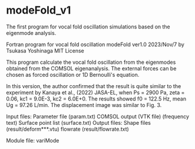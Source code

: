 # modeFold_v1
The first program for vocal fold oscillation simulations based on the eigenmode analysis.

   Fortran program for vocal fold oscillation modeFold ver1.0
   2023/Nov/7    by  Tsukasa Yoshinaga
   MIT License
   
   This program calculate the vocal fold oscillation from the
   eigenmodes obtained from the COMSOL eigenanalysis.
   The external forces can be chosen as forced oscillation or
   1D Bernoulli's equation.
 
   In this version, the author confirmed that the result is quite
   similar to the experiment by Kanaya et al., (2022) JASA-EL,
   when Ps = 2900 Pa, zeta = 0.06, kc1 = 9.0E-3, kc2 = 6.0E+0.
   The results showed f0 = 122.5 Hz, mean Ug = 97.26 L/min.
   The displacement image was similar to Fig. 3.
 
   Input files: Parameter file (param.txt)
                COMSOL output (VTK file)
                              (frequency text)
                Surface point list (surface.txt)
   Output files: Shape files (result/deform***.vtu)
                flowrate (result/flowrate.txt)
    
   Module file: variMode
